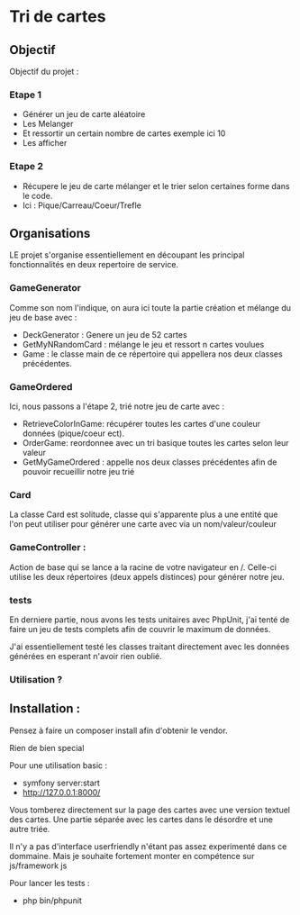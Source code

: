 # Tri de cartes

## Objectif

Objectif du projet : 

### Etape 1
- Générer  un jeu de carte aléatoire
- Les Melanger
- Et ressortir un certain nombre de cartes exemple ici 10
- Les afficher 

### Etape 2
- Récupere le jeu de carte mélanger et le trier selon certaines forme dans le code. 
- Ici : Pique/Carreau/Coeur/Trefle 

## Organisations

LE projet s'organise essentiellement en découpant les principal fonctionnalités en deux repertoire de service.

### GameGenerator

Comme son nom l'indique, on aura ici toute la partie création et mélange du jeu de base avec :
- DeckGenerator : Genere un jeu de 52 cartes
- GetMyNRandomCard :  mélange le jeu et ressort n cartes voulues
- Game :  le classe main de ce répertoire qui appellera nos deux classes précédentes.

### GameOrdered

Ici, nous passons a l'étape 2, trié notre jeu de carte avec :
- RetrieveColorInGame:  récupérer toutes les cartes d'une couleur données (pique/coeur ect).
- OrderGame:  reordonnee avec un tri basique toutes les cartes selon leur valeur
- GetMyGameOrdered : appelle nos  deux classes précédentes afin de pouvoir recueillir notre jeu trié

### Card

La classe Card est solitude, classe qui s'apparente plus  a une entité que l'on peut utiliser pour générer une carte avec
via un nom/valeur/couleur


### GameController :

Action de base qui  se lance a la racine de votre navigateur en /.
Celle-ci utilise les deux répertoires (deux appels distinces) pour générer notre jeu.


### tests

En derniere partie, nous avons les tests unitaires avec PhpUnit, j'ai tenté de faire un jeu de tests complets
afin  de couvrir le maximum de données.

J'ai essentiellement testé les classes traitant directement avec les données  générées en esperant n'avoir rien oublié.


### Utilisation ?
## Installation :
Pensez à faire un composer install afin d'obtenir le vendor.

Rien de bien special 

Pour une utilisation basic :
- symfony server:start
- http://127.0.0.1:8000/

Vous tomberez directement sur la page des cartes avec une version textuel des cartes.
Une partie séparée avec les cartes dans le désordre et une autre triée.

Il n'y a pas d'interface userfriendly n'étant pas assez experimenté dans ce dommaine.
Mais je souhaite fortement monter en compétence sur js/framework js

Pour lancer les tests : 
- php bin/phpunit
